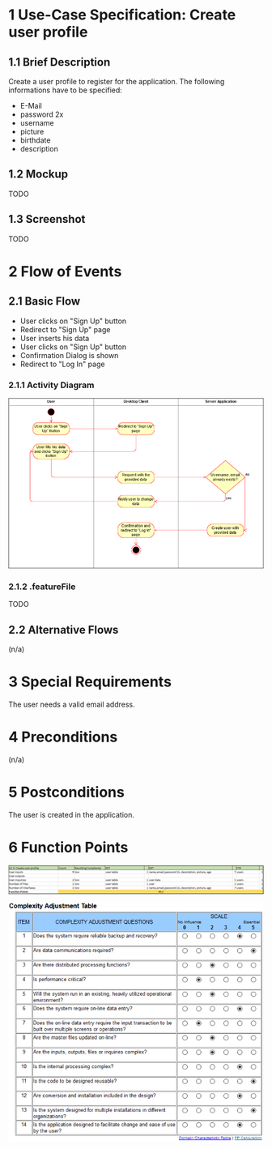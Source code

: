 # 1 Use-Case Specification: Create user profile

## 1.1 Brief Description

Create a user profile to register for the application. The following informations have to be specified:

- E-Mail
- password 2x
- username
- picture
- birthdate
- description

## 1.2 Mockup

TODO

## 1.3 Screenshot

TODO

# 2 Flow of Events

## 2.1 Basic Flow

- User clicks on "Sign Up" button
- Redirect to "Sign Up" page
- User inserts his data
- User clicks on "Sign Up" button
- Confirmation Dialog is shown
- Redirect to "Log In" page

### 2.1.1 Activity Diagram

![AcitivityDiagram](../Diagrams/Activity%20Diagrams/CreateUserProfileActivityDiagram.png)

### 2.1.2 .featureFile

TODO

## 2.2 Alternative Flows

(n/a)

# 3 Special Requirements

The user needs a valid email address.

# 4 Preconditions

(n/a)

# 5 Postconditions

The user is created in the application.

# 6 Function Points

![FP](../Diagrams/FP%20UseCases/CreateUserProfileFP.png)

![ComplexityTable](../FunctionPoints/ComplexityAdjustmentTable.png)
